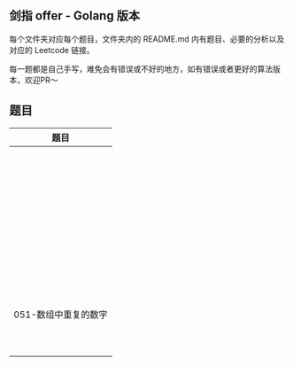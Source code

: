 ## 剑指 offer - Golang 版本

每个文件夹对应每个题目，文件夹内的 README.md 内有题目、必要的分析以及对应的 Leetcode 链接。

每一题都是自己手写，难免会有错误或不好的地方，如有错误或者更好的算法版本，欢迎PR～

## 题目

| 题目                 |
| -------------------- |
|                      |
|                      |
|                      |
|                      |
|                      |
|                      |
|                      |
|                      |
|                      |
|                      |
|                      |
|                      |
|                      |
|                      |
|                      |
|                      |
|                      |
|                      |
|                      |
|                      |
|                      |
|                      |
|                      |
|                      |
|                      |
|                      |
|                      |
|                      |
|                      |
|                      |
|                      |
|                      |
|                      |
|                      |
|                      |
|                      |
|                      |
|                      |
|                      |
|                      |
|                      |
|                      |
|                      |
|                      |
|                      |
|                      |
|                      |
|                      |
| 051-数组中重复的数字 |
|                      |
|                      |
|                      |
|                      |
|                      |
|                      |
|                      |
|                      |
|                      |
|                      |

